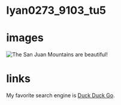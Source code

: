 # lyan0273_9103_tu5


# images
![The San Juan Mountains are beautiful!](/assets/images/san-juan-mountains.avif "San Juan Mountains")

# links
My favorite search engine is [Duck Duck Go](https://duckduckgo.com).